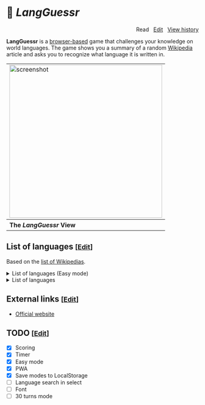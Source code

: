 # 📖 *LangGuessr*

<p align="right">
  Read&nbsp;&nbsp;
  <a href="https://github.com/xiupos/langguessr/edit/main/README.md">Edit</a>&nbsp;&nbsp;
  <a href="https://github.com/xiupos/langguessr/commits/main/README.md">View history</a>
</p>

**LangGuessr** is a [browser-based](https://en.wikipedia.org/wiki/Browser_game) game that challenges your knowledge on world languages. The game shows you a summary of a random [Wikipedia](https://en.wikipedia.org/wiki/Wikipedia) article and asks you to recognize what language it is written in.

<div align="right">
  <table>
    <tbody>
      <tr>
        <td>
          <a href="https://langguessr.xiupos.net/"><img width="400" src="https://github.com/xiupos/langguessr/assets/26175482/e9880cfd-4d73-46ad-9a79-60d25c8b71fe" alt="screenshot"></a>
        </td>
      </tr>
      <tr>
        <th align="left">The <i>LangGuessr</i> View</th>
      </tr>
    </tbody>
  </table>
</div>

## List of languages <small>[<a href="https://github.com/xiupos/langguessr/edit/main/README.md">Edit</a>]</small>

Based on the [list of Wikipedias](https://meta.wikimedia.org/wiki/List_of_Wikipedias).

<details>
<summary>List of languages (Easy mode)</summary>

| Code | Name (en) | Name (local) |
| --- | --- | --- |
| [af](https://af.wikipedia.org/wiki/Afrikaans) | Afrikaans | Afrikaans |
| [ar](https://ar.wikipedia.org/wiki/العربية) | Arabic | العربية |
| [arz](https://arz.wikipedia.org/wiki/مصرى) | Egyptian Arabic | مصرى |
| [ast](https://ast.wikipedia.org/wiki/asturianu) | Asturian | asturianu |
| [az](https://az.wikipedia.org/wiki/azərbaycanca) | Azerbaijani | azərbaycanca |
| [azb](https://azb.wikipedia.org/wiki/تۆرکجه) | South Azerbaijani | تۆرکجه |
| [ba](https://ba.wikipedia.org/wiki/башҡортса) | Bashkir | башҡортса |
| [be](https://be.wikipedia.org/wiki/беларуская) | Belarusian | беларуская |
| [be-tarask](https://be-tarask.wikipedia.org/wiki/беларуская_(тарашкевіца)) | Belarusian (Taraškievica orthography) | беларуская (тарашкевіца) |
| [bg](https://bg.wikipedia.org/wiki/български) | Bulgarian | български |
| [bn](https://bn.wikipedia.org/wiki/বাংলা) | Bangla | বাংলা |
| [br](https://br.wikipedia.org/wiki/brezhoneg) | Breton | brezhoneg |
| [bs](https://bs.wikipedia.org/wiki/bosanski) | Bosnian | bosanski |
| [ca](https://ca.wikipedia.org/wiki/català) | Catalan | català |
| [ce](https://ce.wikipedia.org/wiki/нохчийн) | Chechen | нохчийн |
| [ceb](https://ceb.wikipedia.org/wiki/Cebuano) | Cebuano | Cebuano |
| [ckb](https://ckb.wikipedia.org/wiki/کوردی) | Central Kurdish | کوردی |
| [cs](https://cs.wikipedia.org/wiki/čeština) | Czech | čeština |
| [cv](https://cv.wikipedia.org/wiki/чӑвашла) | Chuvash | чӑвашла |
| [cy](https://cy.wikipedia.org/wiki/Cymraeg) | Welsh | Cymraeg |
| [da](https://da.wikipedia.org/wiki/dansk) | Danish | dansk |
| [de](https://de.wikipedia.org/wiki/Deutsch) | German | Deutsch |
| [el](https://el.wikipedia.org/wiki/Ελληνικά) | Greek | Ελληνικά |
| [en](https://en.wikipedia.org/wiki/English) | English | English |
| [eo](https://eo.wikipedia.org/wiki/Esperanto) | Esperanto | Esperanto |
| [es](https://es.wikipedia.org/wiki/español) | Spanish | español |
| [et](https://et.wikipedia.org/wiki/eesti) | Estonian | eesti |
| [eu](https://eu.wikipedia.org/wiki/euskara) | Basque | euskara |
| [fa](https://fa.wikipedia.org/wiki/فارسی) | Persian | فارسی |
| [fi](https://fi.wikipedia.org/wiki/suomi) | Finnish | suomi |
| [fr](https://fr.wikipedia.org/wiki/français) | French | français |
| [fy](https://fy.wikipedia.org/wiki/Frysk) | Western Frisian | Frysk |
| [ga](https://ga.wikipedia.org/wiki/Gaeilge) | Irish | Gaeilge |
| [gl](https://gl.wikipedia.org/wiki/galego) | Galician | galego |
| [he](https://he.wikipedia.org/wiki/עברית) | Hebrew | עברית |
| [hi](https://hi.wikipedia.org/wiki/हिन्दी) | Hindi | हिन्दी |
| [hr](https://hr.wikipedia.org/wiki/hrvatski) | Croatian | hrvatski |
| [ht](https://ht.wikipedia.org/wiki/Kreyòl_ayisyen) | Haitian Creole | Kreyòl ayisyen |
| [hu](https://hu.wikipedia.org/wiki/magyar) | Hungarian | magyar |
| [hy](https://hy.wikipedia.org/wiki/հայերեն) | Armenian | հայերեն |
| [id](https://id.wikipedia.org/wiki/Bahasa_Indonesia) | Indonesian | Bahasa Indonesia |
| [is](https://is.wikipedia.org/wiki/íslenska) | Icelandic | íslenska |
| [it](https://it.wikipedia.org/wiki/italiano) | Italian | italiano |
| [ja](https://ja.wikipedia.org/wiki/日本語) | Japanese | 日本語 |
| [jv](https://jv.wikipedia.org/wiki/Jawa) | Javanese | Jawa |
| [ka](https://ka.wikipedia.org/wiki/ქართული) | Georgian | ქართული |
| [kk](https://kk.wikipedia.org/wiki/қазақша) | Kazakh | қазақша |
| [ko](https://ko.wikipedia.org/wiki/한국어) | Korean | 한국어 |
| [ku](https://ku.wikipedia.org/wiki/kurdî) | Kurdish | kurdî |
| [ky](https://ky.wikipedia.org/wiki/кыргызча) | Kyrgyz | кыргызча |
| [la](https://la.wikipedia.org/wiki/Latina) | Latin | Latina |
| [lb](https://lb.wikipedia.org/wiki/Lëtzebuergesch) | Luxembourgish | Lëtzebuergesch |
| [lld](https://lld.wikipedia.org/wiki/Ladin) | Ladin | Ladin |
| [lmo](https://lmo.wikipedia.org/wiki/lombard) | Lombard | lombard |
| [lt](https://lt.wikipedia.org/wiki/lietuvių) | Lithuanian | lietuvių |
| [lv](https://lv.wikipedia.org/wiki/latviešu) | Latvian | latviešu |
| [mg](https://mg.wikipedia.org/wiki/Malagasy) | Malagasy | Malagasy |
| [min](https://min.wikipedia.org/wiki/Minangkabau) | Minangkabau | Minangkabau |
| [mk](https://mk.wikipedia.org/wiki/македонски) | Macedonian | македонски |
| [ml](https://ml.wikipedia.org/wiki/മലയാളം) | Malayalam | മലയാളം |
| [mr](https://mr.wikipedia.org/wiki/मराठी) | Marathi | मराठी |
| [ms](https://ms.wikipedia.org/wiki/Bahasa_Melayu) | Malay | Bahasa Melayu |
| [my](https://my.wikipedia.org/wiki/မြန်မာဘာသာ) | Burmese | မြန်မာဘာသာ |
| [nds](https://nds.wikipedia.org/wiki/Plattdüütsch) | Low German | Plattdüütsch |
| [new](https://new.wikipedia.org/wiki/नेपाल_भाषा) | Newari | नेपाल भाषा |
| [nl](https://nl.wikipedia.org/wiki/Nederlands) | Dutch | Nederlands |
| [nn](https://nn.wikipedia.org/wiki/norsk_nynorsk) | Norwegian Nynorsk | norsk nynorsk |
| [no](https://no.wikipedia.org/wiki/norsk) | Norwegian | norsk |
| [oc](https://oc.wikipedia.org/wiki/occitan) | Occitan | occitan |
| [pl](https://pl.wikipedia.org/wiki/polski) | Polish | polski |
| [pms](https://pms.wikipedia.org/wiki/Piemontèis) | Piedmontese | Piemontèis |
| [pnb](https://pnb.wikipedia.org/wiki/پنجابی) | Western Punjabi | پنجابی |
| [pt](https://pt.wikipedia.org/wiki/português) | Portuguese | português |
| [ro](https://ro.wikipedia.org/wiki/română) | Romanian | română |
| [ru](https://ru.wikipedia.org/wiki/русский) | Russian | русский |
| [sh](https://sh.wikipedia.org/wiki/srpskohrvatski) | Serbo-Croatian | srpskohrvatski / српскохрватски |
| [simple](https://simple.wikipedia.org/wiki/Simple_English) | Simple English | Simple English |
| [sk](https://sk.wikipedia.org/wiki/slovenčina) | Slovak | slovenčina |
| [sl](https://sl.wikipedia.org/wiki/slovenščina) | Slovenian | slovenščina |
| [sq](https://sq.wikipedia.org/wiki/shqip) | Albanian | shqip |
| [sr](https://sr.wikipedia.org/wiki/српски) | Serbian | српски / srpski |
| [su](https://su.wikipedia.org/wiki/Sunda) | Sundanese | Sunda |
| [sv](https://sv.wikipedia.org/wiki/svenska) | Swedish | svenska |
| [sw](https://sw.wikipedia.org/wiki/Kiswahili) | Swahili | Kiswahili |
| [szl](https://szl.wikipedia.org/wiki/ślůnski) | Silesian | ślůnski |
| [ta](https://ta.wikipedia.org/wiki/தமிழ்) | Tamil | தமிழ் |
| [te](https://te.wikipedia.org/wiki/తెలుగు) | Telugu | తెలుగు |
| [tg](https://tg.wikipedia.org/wiki/тоҷикӣ) | Tajik | тоҷикӣ |
| [th](https://th.wikipedia.org/wiki/ไทย) | Thai | ไทย |
| [tr](https://tr.wikipedia.org/wiki/Türkçe) | Turkish | Türkçe |
| [tt](https://tt.wikipedia.org/wiki/татарча) | Tatar | татарча / tatarça |
| [uk](https://uk.wikipedia.org/wiki/українська) | Ukrainian | українська |
| [ur](https://ur.wikipedia.org/wiki/اردو) | Urdu | اردو |
| [uz](https://uz.wikipedia.org/wiki/oʻzbekcha) | Uzbek | oʻzbekcha / ўзбекча |
| [vec](https://vec.wikipedia.org/wiki/vèneto) | Venetian | vèneto |
| [vi](https://vi.wikipedia.org/wiki/Tiếng_Việt) | Vietnamese | Tiếng Việt |
| [war](https://war.wikipedia.org/wiki/Winaray) | Waray | Winaray |
| [zh](https://zh.wikipedia.org/wiki/中文) | Chinese | 中文 |
| [zh-min-nan](https://zh-min-nan.wikipedia.org/wiki/Bân-lâm-gú) | Min Nan Chinese | Bân-lâm-gú |
| [zh-yue](https://zh-yue.wikipedia.org/wiki/粵語) | Cantonese | 粵語 |
</details>

<details>
<summary>List of languages</summary>

| Code | Name (en) | Name (local) |
| --- | --- | --- |
| [ab](https://ab.wikipedia.org/wiki/аԥсшәа) | Abkhazian | аԥсшәа | |
| [ace](https://ace.wikipedia.org/wiki/Acèh) | Achinese | Acèh | |
| [ady](https://ady.wikipedia.org/wiki/адыгабзэ) | Adyghe | адыгабзэ | |
| [af](https://af.wikipedia.org/wiki/Afrikaans) | Afrikaans | Afrikaans | |
| [als](https://als.wikipedia.org/wiki/Alemannisch) | Alemannic | Alemannisch | |
| [alt](https://alt.wikipedia.org/wiki/алтай_тил) | Southern Altai | алтай тил | |
| [am](https://am.wikipedia.org/wiki/አማርኛ) | Amharic | አማርኛ | |
| [ami](https://ami.wikipedia.org/wiki/Pangcah) | Amis | Pangcah | |
| [an](https://an.wikipedia.org/wiki/aragonés) | Aragonese | aragonés | |
| [ang](https://ang.wikipedia.org/wiki/Ænglisc) | Old english | Ænglisc | |
| [anp](https://anp.wikipedia.org/wiki/अंगिका) | Angika | अंगिका | |
| [ar](https://ar.wikipedia.org/wiki/العربية) | Arabic | العربية | |
| [arc](https://arc.wikipedia.org/wiki/ܐܪܡܝܐ) | Aramaic | ܐܪܡܝܐ | |
| [ary](https://ary.wikipedia.org/wiki/الدارجة) | Moroccan Arabic | الدارجة | |
| [arz](https://arz.wikipedia.org/wiki/مصرى) | Egyptian Arabic | مصرى | |
| [as](https://as.wikipedia.org/wiki/অসমীয়া) | Assamese | অসমীয়া | |
| [ast](https://ast.wikipedia.org/wiki/asturianu) | Asturian | asturianu | |
| [atj](https://atj.wikipedia.org/wiki/Atikamekw) | Atikamekw | Atikamekw | |
| [av](https://av.wikipedia.org/wiki/авар) | Avaric | авар | |
| [avk](https://avk.wikipedia.org/wiki/Kotava) | Kotava | Kotava | |
| [awa](https://awa.wikipedia.org/wiki/अवधी) | Awadhi | अवधी | |
| [ay](https://ay.wikipedia.org/wiki/Aymar_aru) | Aymara | Aymar aru | |
| [az](https://az.wikipedia.org/wiki/azərbaycanca) | Azerbaijani | azərbaycanca | |
| [azb](https://azb.wikipedia.org/wiki/تۆرکجه) | South Azerbaijani | تۆرکجه | |
| [ba](https://ba.wikipedia.org/wiki/башҡортса) | Bashkir | башҡортса | |
| [ban](https://ban.wikipedia.org/wiki/Basa_Bali) | Balinese | Basa Bali | |
| [bar](https://bar.wikipedia.org/wiki/Boarisch) | Bavarian | Boarisch | |
| [bat-smg](https://bat-smg.wikipedia.org/wiki/žemaitėška) | Samogitian | žemaitėška | |
| [bcl](https://bcl.wikipedia.org/wiki/Bikol_Central) | Central Bikol | Bikol Central | |
| [be](https://be.wikipedia.org/wiki/беларуская) | Belarusian | беларуская | |
| [be-tarask](https://be-tarask.wikipedia.org/wiki/беларуская_(тарашкевіца)) | Belarusian (Taraškievica orthography) | беларуская (тарашкевіца) | |
| [bg](https://bg.wikipedia.org/wiki/български) | Bulgarian | български | |
| [bh](https://bh.wikipedia.org/wiki/भोजपुरी) | Bhojpuri | भोजपुरी | |
| [bi](https://bi.wikipedia.org/wiki/Bislama) | Bislama | Bislama | |
| [bjn](https://bjn.wikipedia.org/wiki/Banjar) | Banjar | Banjar | |
| [blk](https://blk.wikipedia.org/wiki/ပအိုဝ်ႏဘာႏသာႏ) | Pa'O | ပအိုဝ်ႏဘာႏသာႏ | |
| [bm](https://bm.wikipedia.org/wiki/bamanankan) | Bambara | bamanankan | |
| [bn](https://bn.wikipedia.org/wiki/বাংলা) | Bangla | বাংলা | |
| [bo](https://bo.wikipedia.org/wiki/བོད་ཡིག) | Tibetan | བོད་ཡིག | |
| [bpy](https://bpy.wikipedia.org/wiki/বিষ্ণুপ্রিয়া_মণিপুরী) | Bishnupriya | বিষ্ণুপ্রিয়া মণিপুরী | |
| [br](https://br.wikipedia.org/wiki/brezhoneg) | Breton | brezhoneg | |
| [bs](https://bs.wikipedia.org/wiki/bosanski) | Bosnian | bosanski | |
| [bug](https://bug.wikipedia.org/wiki/Basa_Ugi) | Buginese | Basa Ugi | |
| [bxr](https://bxr.wikipedia.org/wiki/буряад) | Russia Buriat | буряад | |
| [ca](https://ca.wikipedia.org/wiki/català) | Catalan | català | |
| [cbk-zam](https://cbk-zam.wikipedia.org/wiki/Chavacano_de_Zamboanga) | Chavacano | Chavacano de Zamboanga | |
| [cdo](https://cdo.wikipedia.org/wiki/閩東語) | Min Dong Chinese | 閩東語 / Mìng-dĕ̤ng-ngṳ̄ | |
| [ce](https://ce.wikipedia.org/wiki/нохчийн) | Chechen | нохчийн | |
| [ceb](https://ceb.wikipedia.org/wiki/Cebuano) | Cebuano | Cebuano | |
| [ch](https://ch.wikipedia.org/wiki/Chamoru) | Chamorro | Chamoru | |
| [chr](https://chr.wikipedia.org/wiki/ᏣᎳᎩ) | Cherokee | ᏣᎳᎩ | |
| [chy](https://chy.wikipedia.org/wiki/Tsetsêhestâhese) | Cheyenne | Tsetsêhestâhese | |
| [ckb](https://ckb.wikipedia.org/wiki/کوردی) | Central Kurdish | کوردی | |
| [co](https://co.wikipedia.org/wiki/corsu) | Corsican | corsu | |
| [cr](https://cr.wikipedia.org/wiki/Nēhiyawēwin) | Cree | Nēhiyawēwin / ᓀᐦᐃᔭᐍᐏᐣ | |
| [crh](https://crh.wikipedia.org/wiki/qırımtatarca) | Crimean Tatar | qırımtatarca | |
| [cs](https://cs.wikipedia.org/wiki/čeština) | Czech | čeština | |
| [csb](https://csb.wikipedia.org/wiki/kaszëbsczi) | Kashubian | kaszëbsczi | |
| [cu](https://cu.wikipedia.org/wiki/словѣньскъ) | Church Slavic | словѣньскъ / ⰔⰎⰑⰂⰡⰐⰠⰔⰍⰟ | |
| [cv](https://cv.wikipedia.org/wiki/чӑвашла) | Chuvash | чӑвашла | |
| [cy](https://cy.wikipedia.org/wiki/Cymraeg) | Welsh | Cymraeg | |
| [da](https://da.wikipedia.org/wiki/dansk) | Danish | dansk | |
| [dag](https://dag.wikipedia.org/wiki/dagbanli) | Dagbani | dagbanli | |
| [de](https://de.wikipedia.org/wiki/Deutsch) | German | Deutsch | |
| [din](https://din.wikipedia.org/wiki/Thuɔŋjäŋ) | Dinka | Thuɔŋjäŋ | |
| [diq](https://diq.wikipedia.org/wiki/Zazaki) | Zazaki | Zazaki | |
| [dsb](https://dsb.wikipedia.org/wiki/dolnoserbski) | Lower Sorbian | dolnoserbski | |
| [dty](https://dty.wikipedia.org/wiki/डोटेली) | Doteli | डोटेली | |
| [dv](https://dv.wikipedia.org/wiki/ދިވެހިބަސް) | Divehi | ދިވެހިބަސް | |
| [dz](https://dz.wikipedia.org/wiki/ཇོང་ཁ) | Dzongkha | ཇོང་ཁ | |
| [ee](https://ee.wikipedia.org/wiki/eʋegbe) | Ewe | eʋegbe | |
| [el](https://el.wikipedia.org/wiki/Ελληνικά) | Greek | Ελληνικά | |
| [eml](https://eml.wikipedia.org/wiki/emiliàn_e_rumagnòl) | Emiliano-Romagnolo | emiliàn e rumagnòl | |
| [en](https://en.wikipedia.org/wiki/english) | english | english | |
| [eo](https://eo.wikipedia.org/wiki/Esperanto) | Esperanto | Esperanto | |
| [es](https://es.wikipedia.org/wiki/español) | Spanish | español | |
| [et](https://et.wikipedia.org/wiki/eesti) | Estonian | eesti | |
| [eu](https://eu.wikipedia.org/wiki/euskara) | Basque | euskara | |
| [ext](https://ext.wikipedia.org/wiki/estremeñu) | Extremaduran | estremeñu | |
| [fa](https://fa.wikipedia.org/wiki/فارسی) | Persian | فارسی | |
| [fat](https://fat.wikipedia.org/wiki/mfantse) | Fanti | mfantse | |
| [ff](https://ff.wikipedia.org/wiki/Fulfulde) | Fula | Fulfulde | |
| [fi](https://fi.wikipedia.org/wiki/suomi) | Finnish | suomi | |
| [fiu-vro](https://fiu-vro.wikipedia.org/wiki/võro) | Võro | võro | |
| [fj](https://fj.wikipedia.org/wiki/Na_Vosa_Vakaviti) | Fijian | Na Vosa Vakaviti | |
| [fo](https://fo.wikipedia.org/wiki/føroyskt) | Faroese | føroyskt | |
| [fr](https://fr.wikipedia.org/wiki/français) | French | français | |
| [frp](https://frp.wikipedia.org/wiki/arpetan) | Arpitan | arpetan | |
| [frr](https://frr.wikipedia.org/wiki/Nordfriisk) | Northern Frisian | Nordfriisk | |
| [fur](https://fur.wikipedia.org/wiki/furlan) | Friulian | furlan | |
| [fy](https://fy.wikipedia.org/wiki/Frysk) | Western Frisian | Frysk | |
| [ga](https://ga.wikipedia.org/wiki/Gaeilge) | Irish | Gaeilge | |
| [gag](https://gag.wikipedia.org/wiki/Gagauz) | Gagauz | Gagauz | |
| [gan](https://gan.wikipedia.org/wiki/贛語) | Gan Chinese | 贛語 | |
| [gcr](https://gcr.wikipedia.org/wiki/kriyòl_gwiyannen) | Guianan Creole | kriyòl gwiyannen | |
| [gd](https://gd.wikipedia.org/wiki/Gàidhlig) | Scottish Gaelic | Gàidhlig | |
| [gl](https://gl.wikipedia.org/wiki/galego) | Galician | galego | |
| [glk](https://glk.wikipedia.org/wiki/گیلکی) | Gilaki | گیلکی | |
| [gn](https://gn.wikipedia.org/wiki/Avañe'ẽ) | Guarani | Avañe'ẽ | |
| [gom](https://gom.wikipedia.org/wiki/गोंयची_कोंकणी) | Goan Konkani | गोंयची कोंकणी / Gõychi Konknni | |
| [gor](https://gor.wikipedia.org/wiki/Bahasa_Hulontalo) | Gorontalo | Bahasa Hulontalo | |
| [got](https://got.wikipedia.org/wiki/𐌲𐌿𐍄𐌹𐍃𐌺) | Gothic | 𐌲𐌿𐍄𐌹𐍃𐌺 | |
| [gpe](https://gpe.wikipedia.org/wiki/Ghanaian_Pidgin) | Ghanaian Pidgin | Ghanaian Pidgin | |
| [gu](https://gu.wikipedia.org/wiki/ગુજરાતી) | Gujarati | ગુજરાતી | |
| [guc](https://guc.wikipedia.org/wiki/wayuunaiki) | Wayuu | wayuunaiki | |
| [gur](https://gur.wikipedia.org/wiki/farefare) | Frafra | farefare | |
| [guw](https://guw.wikipedia.org/wiki/gungbe) | Gun | gungbe | |
| [gv](https://gv.wikipedia.org/wiki/Gaelg) | Manx | Gaelg | |
| [ha](https://ha.wikipedia.org/wiki/Hausa) | Hausa | Hausa | |
| [hak](https://hak.wikipedia.org/wiki/客家語) | Hakka Chinese | 客家語/Hak-kâ-ngî | |
| [haw](https://haw.wikipedia.org/wiki/Hawaiʻi) | Hawaiian | Hawaiʻi | |
| [he](https://he.wikipedia.org/wiki/עברית) | Hebrew | עברית | |
| [hi](https://hi.wikipedia.org/wiki/हिन्दी) | Hindi | हिन्दी | |
| [hif](https://hif.wikipedia.org/wiki/Fiji_Hindi) | Fiji Hindi | Fiji Hindi | |
| [hr](https://hr.wikipedia.org/wiki/hrvatski) | Croatian | hrvatski | |
| [hsb](https://hsb.wikipedia.org/wiki/hornjoserbsce) | Upper Sorbian | hornjoserbsce | |
| [ht](https://ht.wikipedia.org/wiki/Kreyòl_ayisyen) | Haitian Creole | Kreyòl ayisyen | |
| [hu](https://hu.wikipedia.org/wiki/magyar) | Hungarian | magyar | |
| [hy](https://hy.wikipedia.org/wiki/հայերեն) | Armenian | հայերեն | |
| [hyw](https://hyw.wikipedia.org/wiki/Արեւմտահայերէն) | Western Armenian | Արեւմտահայերէն | |
| [ia](https://ia.wikipedia.org/wiki/interlingua) | Interlingua | interlingua | |
| [id](https://id.wikipedia.org/wiki/Bahasa_Indonesia) | Indonesian | Bahasa Indonesia | |
| [ie](https://ie.wikipedia.org/wiki/Interlingue) | Interlingue | Interlingue | |
| [ig](https://ig.wikipedia.org/wiki/Igbo) | Igbo | Igbo | |
| [ik](https://ik.wikipedia.org/wiki/Iñupiatun) | Inupiaq | Iñupiatun | |
| [ilo](https://ilo.wikipedia.org/wiki/Ilokano) | Iloko | Ilokano | |
| [inh](https://inh.wikipedia.org/wiki/гӀалгӀай) | Ingush | гӀалгӀай | |
| [io](https://io.wikipedia.org/wiki/Ido) | Ido | Ido | |
| [is](https://is.wikipedia.org/wiki/íslenska) | Icelandic | íslenska | |
| [it](https://it.wikipedia.org/wiki/italiano) | Italian | italiano | |
| [iu](https://iu.wikipedia.org/wiki/ᐃᓄᒃᑎᑐᑦ) | Inuktitut | ᐃᓄᒃᑎᑐᑦ / inuktitut | |
| [ja](https://ja.wikipedia.org/wiki/日本語) | Japanese | 日本語 | |
| [jam](https://jam.wikipedia.org/wiki/Patois) | Jamaican Creole english | Patois | |
| [jbo](https://jbo.wikipedia.org/wiki/la_.lojban.) | Lojban | la .lojban. | |
| [jv](https://jv.wikipedia.org/wiki/Jawa) | Javanese | Jawa | |
| [ka](https://ka.wikipedia.org/wiki/ქართული) | Georgian | ქართული | |
| [kaa](https://kaa.wikipedia.org/wiki/Qaraqalpaqsha) | Kara-Kalpak | Qaraqalpaqsha | |
| [kab](https://kab.wikipedia.org/wiki/Taqbaylit) | Kabyle | Taqbaylit | |
| [kbd](https://kbd.wikipedia.org/wiki/адыгэбзэ) | Kabardian | адыгэбзэ | |
| [kbp](https://kbp.wikipedia.org/wiki/Kabɩyɛ) | Kabiye | Kabɩyɛ | |
| [kcg](https://kcg.wikipedia.org/wiki/Tyap) | Tyap | Tyap | |
| [kg](https://kg.wikipedia.org/wiki/Kongo) | Kongo | Kongo | |
| [ki](https://ki.wikipedia.org/wiki/Gĩkũyũ) | Kikuyu | Gĩkũyũ | |
| [kk](https://kk.wikipedia.org/wiki/қазақша) | Kazakh | қазақша | |
| [kl](https://kl.wikipedia.org/wiki/kalaallisut) | Kalaallisut | kalaallisut | |
| [km](https://km.wikipedia.org/wiki/ភាសាខ្មែរ) | Khmer | ភាសាខ្មែរ | |
| [kn](https://kn.wikipedia.org/wiki/ಕನ್ನಡ) | Kannada | ಕನ್ನಡ | |
| [ko](https://ko.wikipedia.org/wiki/한국어) | Korean | 한국어 | |
| [koi](https://koi.wikipedia.org/wiki/перем_коми) | Komi-Permyak | перем коми | |
| [krc](https://krc.wikipedia.org/wiki/къарачай-малкъар) | Karachay-Balkar | къарачай-малкъар | |
| [ks](https://ks.wikipedia.org/wiki/कॉशुर) | Kashmiri | कॉशुर / کٲشُر | |
| [ksh](https://ksh.wikipedia.org/wiki/Ripoarisch) | Colognian | Ripoarisch | |
| [ku](https://ku.wikipedia.org/wiki/kurdî) | Kurdish | kurdî | |
| [kv](https://kv.wikipedia.org/wiki/коми) | Komi | коми | |
| [kw](https://kw.wikipedia.org/wiki/kernowek) | Cornish | kernowek | |
| [ky](https://ky.wikipedia.org/wiki/кыргызча) | Kyrgyz | кыргызча | |
| [la](https://la.wikipedia.org/wiki/Latina) | Latin | Latina | |
| [lad](https://lad.wikipedia.org/wiki/Ladino) | Ladino | Ladino | |
| [lb](https://lb.wikipedia.org/wiki/Lëtzebuergesch) | Luxembourgish | Lëtzebuergesch | |
| [lbe](https://lbe.wikipedia.org/wiki/лакку) | Lak | лакку | |
| [lez](https://lez.wikipedia.org/wiki/лезги) | Lezghian | лезги | |
| [lfn](https://lfn.wikipedia.org/wiki/Lingua_Franca_Nova) | Lingua Franca Nova | Lingua Franca Nova | |
| [lg](https://lg.wikipedia.org/wiki/Luganda) | Ganda | Luganda | |
| [li](https://li.wikipedia.org/wiki/Limburgs) | Limburgish | Limburgs | |
| [lij](https://lij.wikipedia.org/wiki/Ligure) | Ligurian | Ligure | |
| [lld](https://lld.wikipedia.org/wiki/Ladin) | Ladin | Ladin | |
| [lmo](https://lmo.wikipedia.org/wiki/lombard) | Lombard | lombard | |
| [ln](https://ln.wikipedia.org/wiki/lingála) | Lingala | lingála | |
| [lo](https://lo.wikipedia.org/wiki/ລາວ) | Lao | ລາວ | |
| [lt](https://lt.wikipedia.org/wiki/lietuvių) | Lithuanian | lietuvių | |
| [ltg](https://ltg.wikipedia.org/wiki/latgaļu) | Latgalian | latgaļu | |
| [lv](https://lv.wikipedia.org/wiki/latviešu) | Latvian | latviešu | |
| [mad](https://mad.wikipedia.org/wiki/Madhurâ) | Madurese | Madhurâ | |
| [mai](https://mai.wikipedia.org/wiki/मैथिली) | Maithili | मैथिली | |
| [map-bms](https://map-bms.wikipedia.org/wiki/Basa_Banyumasan) | Basa Banyumasan | Basa Banyumasan | |
| [mdf](https://mdf.wikipedia.org/wiki/мокшень) | Moksha | мокшень | |
| [mg](https://mg.wikipedia.org/wiki/Malagasy) | Malagasy | Malagasy | |
| [mhr](https://mhr.wikipedia.org/wiki/олык_марий) | Eastern Mari | олык марий | |
| [mi](https://mi.wikipedia.org/wiki/Māori) | Māori | Māori | |
| [min](https://min.wikipedia.org/wiki/Minangkabau) | Minangkabau | Minangkabau | |
| [mk](https://mk.wikipedia.org/wiki/македонски) | Macedonian | македонски | |
| [ml](https://ml.wikipedia.org/wiki/മലയാളം) | Malayalam | മലയാളം | |
| [mn](https://mn.wikipedia.org/wiki/монгол) | Mongolian | монгол | |
| [mni](https://mni.wikipedia.org/wiki/ꯃꯤꯇꯩ_ꯂꯣꯟ) | Manipuri | ꯃꯤꯇꯩ ꯂꯣꯟ | |
| [mnw](https://mnw.wikipedia.org/wiki/ဘာသာ_မန်) | Mon | ဘာသာ မန် | |
| [mr](https://mr.wikipedia.org/wiki/मराठी) | Marathi | मराठी | |
| [mrj](https://mrj.wikipedia.org/wiki/кырык_мары) | Western Mari | кырык мары | |
| [ms](https://ms.wikipedia.org/wiki/Bahasa_Melayu) | Malay | Bahasa Melayu | |
| [mt](https://mt.wikipedia.org/wiki/Malti) | Maltese | Malti | |
| [mwl](https://mwl.wikipedia.org/wiki/Mirandés) | Mirandese | Mirandés | |
| [my](https://my.wikipedia.org/wiki/မြန်မာဘာသာ) | Burmese | မြန်မာဘာသာ | |
| [myv](https://myv.wikipedia.org/wiki/эрзянь) | Erzya | эрзянь | |
| [mzn](https://mzn.wikipedia.org/wiki/مازِرونی) | Mazanderani | مازِرونی | |
| [nah](https://nah.wikipedia.org/wiki/Nāhuatl) | Nāhuatl | Nāhuatl | |
| [nap](https://nap.wikipedia.org/wiki/Napulitano) | Neapolitan | Napulitano | |
| [nds](https://nds.wikipedia.org/wiki/Plattdüütsch) | Low German | Plattdüütsch | |
| [nds-nl](https://nds-nl.wikipedia.org/wiki/Nedersaksies) | Low Saxon | Nedersaksies | |
| [ne](https://ne.wikipedia.org/wiki/नेपाली) | Nepali | नेपाली | |
| [new](https://new.wikipedia.org/wiki/नेपाल_भाषा) | Newari | नेपाल भाषा | |
| [nia](https://nia.wikipedia.org/wiki/Li_Niha) | Nias | Li Niha | |
| [nl](https://nl.wikipedia.org/wiki/Nederlands) | Dutch | Nederlands | |
| [nn](https://nn.wikipedia.org/wiki/norsk_nynorsk) | Norwegian Nynorsk | norsk nynorsk | |
| [no](https://no.wikipedia.org/wiki/norsk) | Norwegian | norsk | |
| [nov](https://nov.wikipedia.org/wiki/Novial) | Novial | Novial | |
| [nqo](https://nqo.wikipedia.org/wiki/ߒߞߏ) | N’Ko | ߒߞߏ | |
| [nrm](https://nrm.wikipedia.org/wiki/Nouormand) | Norman | Nouormand | |
| [nso](https://nso.wikipedia.org/wiki/Sesotho_sa_Leboa) | Northern Sotho | Sesotho sa Leboa | |
| [nv](https://nv.wikipedia.org/wiki/Diné_bizaad) | Navajo | Diné bizaad | |
| [ny](https://ny.wikipedia.org/wiki/Chi-Chewa) | Nyanja | Chi-Chewa | |
| [oc](https://oc.wikipedia.org/wiki/occitan) | Occitan | occitan | |
| [olo](https://olo.wikipedia.org/wiki/livvinkarjala) | Livvi-Karelian | livvinkarjala | |
| [om](https://om.wikipedia.org/wiki/Oromoo) | Oromo | Oromoo | |
| [or](https://or.wikipedia.org/wiki/ଓଡ଼ିଆ) | Odia | ଓଡ଼ିଆ | |
| [os](https://os.wikipedia.org/wiki/ирон) | Ossetic | ирон | |
| [pa](https://pa.wikipedia.org/wiki/ਪੰਜਾਬੀ) | Punjabi | ਪੰਜਾਬੀ | |
| [pag](https://pag.wikipedia.org/wiki/Pangasinan) | Pangasinan | Pangasinan | |
| [pam](https://pam.wikipedia.org/wiki/Kapampangan) | Pampanga | Kapampangan | |
| [pap](https://pap.wikipedia.org/wiki/Papiamentu) | Papiamento | Papiamentu | |
| [pcd](https://pcd.wikipedia.org/wiki/Picard) | Picard | Picard | |
| [pcm](https://pcm.wikipedia.org/wiki/Naijá) | Nigerian Pidgin | Naijá | |
| [pdc](https://pdc.wikipedia.org/wiki/Deitsch) | Pennsylvania German | Deitsch | |
| [pfl](https://pfl.wikipedia.org/wiki/Pälzisch) | Palatine German | Pälzisch | |
| [pi](https://pi.wikipedia.org/wiki/पालि) | Pali | पालि | |
| [pih](https://pih.wikipedia.org/wiki/Norfuk) | Norfuk / Pitkern | Norfuk / Pitkern | |
| [pl](https://pl.wikipedia.org/wiki/polski) | Polish | polski | |
| [pms](https://pms.wikipedia.org/wiki/Piemontèis) | Piedmontese | Piemontèis | |
| [pnb](https://pnb.wikipedia.org/wiki/پنجابی) | Western Punjabi | پنجابی | |
| [pnt](https://pnt.wikipedia.org/wiki/Ποντιακά) | Pontic | Ποντιακά | |
| [ps](https://ps.wikipedia.org/wiki/پښتو) | Pashto | پښتو | |
| [pt](https://pt.wikipedia.org/wiki/português) | Portuguese | português | |
| [pwn](https://pwn.wikipedia.org/wiki/pinayuanan) | Paiwan | pinayuanan | |
| [qu](https://qu.wikipedia.org/wiki/Runa_Simi) | Quechua | Runa Simi | |
| [rm](https://rm.wikipedia.org/wiki/rumantsch) | Romansh | rumantsch | |
| [rmy](https://rmy.wikipedia.org/wiki/romani_čhib) | Vlax Romani | romani čhib | |
| [rn](https://rn.wikipedia.org/wiki/ikirundi) | Rundi | ikirundi | |
| [ro](https://ro.wikipedia.org/wiki/română) | Romanian | română | |
| [roa-rup](https://roa-rup.wikipedia.org/wiki/armãneashti) | Aromanian | armãneashti | |
| [roa-tara](https://roa-tara.wikipedia.org/wiki/tarandíne) | Tarantino | tarandíne | |
| [ru](https://ru.wikipedia.org/wiki/русский) | Russian | русский | |
| [rue](https://rue.wikipedia.org/wiki/русиньскый) | Rusyn | русиньскый | |
| [rw](https://rw.wikipedia.org/wiki/Ikinyarwanda) | Kinyarwanda | Ikinyarwanda | |
| [sa](https://sa.wikipedia.org/wiki/संस्कृतम्) | Sanskrit | संस्कृतम् | |
| [sah](https://sah.wikipedia.org/wiki/саха_тыла) | Yakut | саха тыла | |
| [sat](https://sat.wikipedia.org/wiki/ᱥᱟᱱᱛᱟᱲᱤ) | Santali | ᱥᱟᱱᱛᱟᱲᱤ | |
| [sc](https://sc.wikipedia.org/wiki/sardu) | Sardinian | sardu | |
| [scn](https://scn.wikipedia.org/wiki/sicilianu) | Sicilian | sicilianu | |
| [sco](https://sco.wikipedia.org/wiki/Scots) | Scots | Scots | |
| [sd](https://sd.wikipedia.org/wiki/سنڌي) | Sindhi | سنڌي | |
| [se](https://se.wikipedia.org/wiki/davvisámegiella) | Northern Sami | davvisámegiella | |
| [sg](https://sg.wikipedia.org/wiki/Sängö) | Sango | Sängö | |
| [sh](https://sh.wikipedia.org/wiki/srpskohrvatski) | Serbo-Croatian | srpskohrvatski / српскохрватски | |
| [shi](https://shi.wikipedia.org/wiki/Taclḥit) | Tachelhit | Taclḥit | |
| [shn](https://shn.wikipedia.org/wiki/ၽႃႇသႃႇတႆး) | Shan | ၽႃႇသႃႇတႆး | |
| [si](https://si.wikipedia.org/wiki/සිංහල) | Sinhala | සිංහල | |
| [simple](https://simple.wikipedia.org/wiki/Simple_english) | Simple english | Simple english | |
| [sk](https://sk.wikipedia.org/wiki/slovenčina) | Slovak | slovenčina | |
| [skr](https://skr.wikipedia.org/wiki/سرائیکی) | Saraiki | سرائیکی | |
| [sl](https://sl.wikipedia.org/wiki/slovenščina) | Slovenian | slovenščina | |
| [sm](https://sm.wikipedia.org/wiki/Gagana_Samoa) | Samoan | Gagana Samoa | |
| [smn](https://smn.wikipedia.org/wiki/anarâškielâ) | Inari Sami | anarâškielâ | |
| [sn](https://sn.wikipedia.org/wiki/chiShona) | Shona | chiShona | |
| [so](https://so.wikipedia.org/wiki/Soomaaliga) | Somali | Soomaaliga | |
| [sq](https://sq.wikipedia.org/wiki/shqip) | Albanian | shqip | |
| [sr](https://sr.wikipedia.org/wiki/српски) | Serbian | српски / srpski | |
| [srn](https://srn.wikipedia.org/wiki/Sranantongo) | Sranan Tongo | Sranantongo | |
| [ss](https://ss.wikipedia.org/wiki/SiSwati) | Swati | SiSwati | |
| [st](https://st.wikipedia.org/wiki/Sesotho) | Southern Sotho | Sesotho | |
| [stq](https://stq.wikipedia.org/wiki/Seeltersk) | Saterland Frisian | Seeltersk | |
| [su](https://su.wikipedia.org/wiki/Sunda) | Sundanese | Sunda | |
| [sv](https://sv.wikipedia.org/wiki/svenska) | Swedish | svenska | |
| [sw](https://sw.wikipedia.org/wiki/Kiswahili) | Swahili | Kiswahili | |
| [szl](https://szl.wikipedia.org/wiki/ślůnski) | Silesian | ślůnski | |
| [szy](https://szy.wikipedia.org/wiki/Sakizaya) | Sakizaya | Sakizaya | |
| [ta](https://ta.wikipedia.org/wiki/தமிழ்) | Tamil | தமிழ் | |
| [tay](https://tay.wikipedia.org/wiki/Tayal) | Tayal | Tayal | |
| [tcy](https://tcy.wikipedia.org/wiki/ತುಳು) | Tulu | ತುಳು | |
| [te](https://te.wikipedia.org/wiki/తెలుగు) | Telugu | తెలుగు | |
| [tet](https://tet.wikipedia.org/wiki/tetun) | Tetum | tetun | |
| [tg](https://tg.wikipedia.org/wiki/тоҷикӣ) | Tajik | тоҷикӣ | |
| [th](https://th.wikipedia.org/wiki/ไทย) | Thai | ไทย | |
| [ti](https://ti.wikipedia.org/wiki/ትግርኛ) | Tigrinya | ትግርኛ | |
| [tk](https://tk.wikipedia.org/wiki/Türkmençe) | Turkmen | Türkmençe | |
| [tl](https://tl.wikipedia.org/wiki/Tagalog) | Tagalog | Tagalog | |
| [tly](https://tly.wikipedia.org/wiki/tolışi) | Talysh | tolışi | |
| [tn](https://tn.wikipedia.org/wiki/Setswana) | Tswana | Setswana | |
| [to](https://to.wikipedia.org/wiki/lea_faka-Tonga) | Tongan | lea faka-Tonga | |
| [tpi](https://tpi.wikipedia.org/wiki/Tok_Pisin) | Tok Pisin | Tok Pisin | |
| [tr](https://tr.wikipedia.org/wiki/Türkçe) | Turkish | Türkçe | |
| [trv](https://trv.wikipedia.org/wiki/Seediq) | Taroko | Seediq | |
| [ts](https://ts.wikipedia.org/wiki/Xitsonga) | Tsonga | Xitsonga | |
| [tt](https://tt.wikipedia.org/wiki/татарча) | Tatar | татарча / tatarça | |
| [tum](https://tum.wikipedia.org/wiki/chiTumbuka) | Tumbuka | chiTumbuka | |
| [tw](https://tw.wikipedia.org/wiki/Twi) | Twi | Twi | |
| [ty](https://ty.wikipedia.org/wiki/reo_tahiti) | Tahitian | reo tahiti | |
| [tyv](https://tyv.wikipedia.org/wiki/тыва_дыл) | Tuvinian | тыва дыл | |
| [udm](https://udm.wikipedia.org/wiki/удмурт) | Udmurt | удмурт | |
| [ug](https://ug.wikipedia.org/wiki/ئۇيغۇرچە) | Uyghur | ئۇيغۇرچە / Uyghurche | |
| [uk](https://uk.wikipedia.org/wiki/українська) | Ukrainian | українська | |
| [ur](https://ur.wikipedia.org/wiki/اردو) | Urdu | اردو | |
| [uz](https://uz.wikipedia.org/wiki/oʻzbekcha) | Uzbek | oʻzbekcha / ўзбекча | |
| [ve](https://ve.wikipedia.org/wiki/Tshivenda) | Venda | Tshivenda | |
| [vec](https://vec.wikipedia.org/wiki/vèneto) | Venetian | vèneto | |
| [vep](https://vep.wikipedia.org/wiki/vepsän_kel’) | Veps | vepsän kel’ | |
| [vi](https://vi.wikipedia.org/wiki/Tiếng_Việt) | Vietnamese | Tiếng Việt | |
| [vls](https://vls.wikipedia.org/wiki/West-Vlams) | West Flemish | West-Vlams | |
| [vo](https://vo.wikipedia.org/wiki/Volapük) | Volapük | Volapük | |
| [wa](https://wa.wikipedia.org/wiki/walon) | Walloon | walon | |
| [war](https://war.wikipedia.org/wiki/Winaray) | Waray | Winaray | |
| [wo](https://wo.wikipedia.org/wiki/Wolof) | Wolof | Wolof | |
| [wuu](https://wuu.wikipedia.org/wiki/吴语) | Wu Chinese | 吴语 | |
| [xal](https://xal.wikipedia.org/wiki/хальмг) | Kalmyk | хальмг | |
| [xh](https://xh.wikipedia.org/wiki/isiXhosa) | Xhosa | isiXhosa | |
| [xmf](https://xmf.wikipedia.org/wiki/მარგალური) | Mingrelian | მარგალური | |
| [yi](https://yi.wikipedia.org/wiki/ייִדיש) | Yiddish | ייִדיש | |
| [yo](https://yo.wikipedia.org/wiki/Yorùbá) | Yoruba | Yorùbá | |
| [za](https://za.wikipedia.org/wiki/Vahcuengh) | Zhuang | Vahcuengh | |
| [zea](https://zea.wikipedia.org/wiki/Zeêuws) | Zeelandic | Zeêuws | |
| [zh](https://zh.wikipedia.org/wiki/中文) | Chinese | 中文 | |
| [zh-classical](https://zh-classical.wikipedia.org/wiki/文言) | Literary Chinese | 文言 | |
| [zh-min-nan](https://zh-min-nan.wikipedia.org/wiki/Bân-lâm-gú) | Min Nan Chinese | Bân-lâm-gú | |
| [zh-yue](https://zh-yue.wikipedia.org/wiki/粵語) | Cantonese | 粵語 | |
| [zu](https://zu.wikipedia.org/wiki/isiZulu) | Zulu | isiZulu | |
</details>

## External links <small>[<a href="https://github.com/xiupos/langguessr/edit/main/README.md">Edit</a>]</small>

- [Official website](https://langguessr.xiupos.net/)

## TODO <small>[<a href="https://github.com/xiupos/langguessr/edit/main/README.md">Edit</a>]</small>

- [x] Scoring
- [x] Timer
- [x] Easy mode
- [x] PWA
- [x] Save modes to LocalStorage
- [ ] Language search in select
- [ ] Font
- [ ] 30 turns mode
